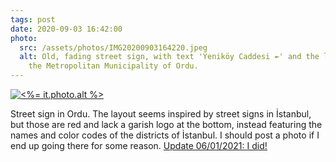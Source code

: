```yaml
---
tags: post
date: 2020-09-03 16:42:00
photo:
  src: /assets/photos/IMG20200903164220.jpeg
  alt: Old, fading street sign, with text 'Yeniköy Caddesi ↞' and the logo of
    the Metropolitan Municipality of Ordu.
---
```


[![<%= it.photo.alt %>](<%= it.photo.src %>)](<%= it.photo.src %>)

Street sign in Ordu. The layout seems inspired by street signs in İstanbul, but those are red and lack a garish logo at the bottom, instead featuring the names and color codes of the districts of İstanbul. I should post a photo if I end up going there for some reason. <ins>Update 06/01/2021: [I did!](https://denizaksimsek.com/2020/istanbul-street-sign/)</ins>
